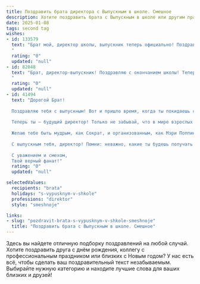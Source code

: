 ```yaml
---
title: Поздравить брата директора с Выпускным в школе. Смешное
description: Хотите поздравить брата с Выпускным в школе или другим праздником? Наш ИИ создаст незабываемое поздравление, а вы обязательно выделитесь среди других.  
date: 2025-01-08
tags: second tag
wishes:
- id: 133579
  text: "Брат мой, директор школы, выпускник теперь официально! Поздравляю!  Надеюсь, твоя карьера пойдёт в гору, а не в школьную столовую – там, говорят, котлеты из картошки.  Пусть подчиненные тебя любят, а не боятся, как завуч математики.  С праздником!  И желаю, чтобы  в твоей жизни было меньше проверок и больше заслуженных похвальных грамот (на этот раз тебе, а не школе).
  "
  rating: "0"
  updated: "null"
- id: 82048
  text: "Брат, директор-выпускник! Поздравляю с окончанием школы! Теперь ты готов не только рулить учебным процессом, но и управлять целой империей (ну, или хотя бы собственным кабинетом). Главное, не забывай, что директор - это не просто начальник, а заботливый папочка для всех учеников, а не строгий надзиратель. Держись подальше от родительских собраний, там больше всего нервов тратишь.  😂
  "
  rating: "0"
  updated: "null"
- id: 41494
  text: "Дорогой Брат!
  
  Поздравляю тебя с выпускным! Вот и пришло время, когда ты покидаешь стены школы, как не оставляя за собой ни одного урока по математике! Впереди – новая жизнь, полная не только досок и классов, но и настоящих взрослого жизни «проверок».
  
  Теперь ты — будущий директор! Только не забывай, что в мире взрослых за каждым углом могут поджидать сложные задачи и… неожиданные учителя! Главное, не паникуй и не забывай правила: если завалил экзамен, всегда можно организовать дополнительные мероприятия по самозащите!
  
  Желаю тебе быть мудрым, как Сократ, и организованным, как Мэри Поппинс! Пусть твоя карьера будет яркой, как тетрадь с фломастерами, а умений — столько, чтобы и «двоечники» завидовали!
  
  С выпускным тебя, директор! Помни: неважно, какие ты будешь получать оценки в жизни, главное — всегда оставаться на высоте и не забывать про перерывы на перекус!
  
  С уважением и смехом,
  Твой верный фанат!"
  rating: "0"
  updated: "null"

selectedValues:
  recipients: "brata"
  holidays: "s-vypusknym-v-shkole"
  professions: "direktor"
  style: "smeshnoje"

links:
- slug: "pozdravit-brata-s-vypusknym-v-shkole-smeshnoje"
  title: "Поздравить брата с Выпускным в школе. Смешное"
---
```


Здесь вы найдете отличную подборку поздравлений на любой случай.
Хотите поздравить друга с днём рождения, коллегу с профессиональным праздником или близких с Новым годом? У нас есть всё, чтобы сделать ваш поздравительный текст незабываемым. Выбирайте нужную категорию и находите лучшие слова для ваших близких и друзей!
